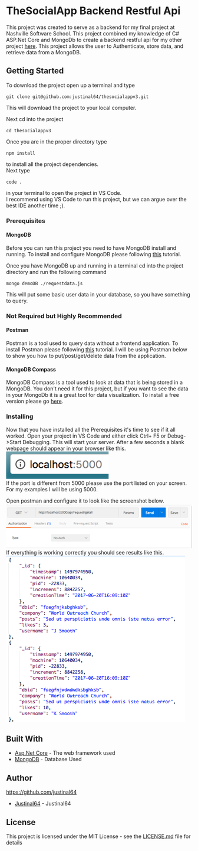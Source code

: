 # TheSocialApp Backend Restful Api

This project was created to serve as a backend for my final project at Nashville Software School. This project combined my knowledge of C# ASP.Net Core and MongoDb to create a backend restful api for my other project [here](https://github.com/justinal64/thesocialappfinal). This project allows the user to Authenticate, store data, and retrieve data from a MongoDB.  


## Getting Started

To download the project open up a terminal and type
```
git clone git@github.com:justinal64/thesocialappv3.git
```
This will download the project to your local computer. 

Next cd into the project
```
cd thesocialappv3
```
Once you are in the proper directory type
```
npm install
```
to install all the project dependencies.
<br />
Next type 
```
code . 
```
in your terminal to open the project in VS Code.
<br />
I recommend using VS Code to run this project, but we can argue over the best IDE another time ;). 

### Prerequisites
#### MongoDB
Before you can run this project you need to have MongoDB install and running. To install and configure MongoDB please following [this](https://docs.mongodb.com/manual/installation/#tutorials) tutorial.

Once you have MongoDB up and running in a terminal cd into the project directory and run the following command
```
mongo demoDB ./requestdata.js
```
This will put some basic user data in your database, so you have something to query. 

### Not Required but Highly Recommended

#### Postman
Postman is a tool used to query data without a frontend application. To install Postman please following [this](https://www.getpostman.com/docs/postman/launching_postman/installation_and_updates) tutorial. I will be using Postman below to show you how to put/post/get/delete data from the application. 


#### MongoDB Compass
MongoDB Compass is a tool used to look at data that is being stored in a MongoDB. You don't need it for this project, but if you want to see the data in your MongoDb it is a great tool for data visualization. To install a free version please go [here](https://www.mongodb.com/products/compass). 

### Installing

Now that you have installed all the Prerequisites it's time to see if it all worked. Open your project in VS Code and either click Ctrl+ F5 or Debug->Start Debugging. This will start your server. After a few seconds a blank webpage should appear in your browser like this. 
<br />
![Localhost](./img/screenshots/localhost.png)
<br />
If the port is different from 5000 please use the port listed on your screen. For my examples I will be using 5000. 

Open postman and configure it to look like the screenshot below.  
![Postman Get Request](./img/screenshots/postmanget.png)
<br />
If everything is working correctly you should see results like this. 
<br />
![Postman GetAll Results](./img/screenshots/Postmangetallresults.png)


## Built With
* [Asp.Net Core](https://docs.microsoft.com/en-us/aspnet/core/) - The web framework used
* [MongoDB](https://www.mongodb.com/) - Database Used

## Author

https://github.com/justinal64
* [Justinal64](https://github.com/justinal64) - Justinal64

## License

This project is licensed under the MIT License - see the [LICENSE.md](LICENSE.md) file for details
